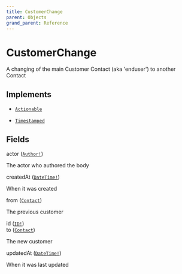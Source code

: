 ```yaml
---
title: CustomerChange
parent: Objects
grand_parent: Reference
---
```


# CustomerChange

A changing of the main Customer Contact (aka 'enduser') to another Contact

## Implements

- <code><a href="/docs/reference/interface/actionable">Actionable</a></code></li>

- <code><a href="/docs/reference/interface/timestamped">Timestamped</a></code></li>

## Fields

<div class="field-entry ">
  <span id="actor" class="field-name anchored">actor (<code><a href="/docs/reference/union/author">Author!</a></code>)</span>

  <div class="description-wrapper">
   <p>The actor who authored the body</p>

  </div>
</div>

<div class="field-entry ">
  <span id="createdat" class="field-name anchored">createdAt (<code><a href="/docs/reference/scalar/datetime">DateTime!</a></code>)</span>

  <div class="description-wrapper">
   <p>When it was created</p>

  </div>
</div>

<div class="field-entry ">
  <span id="from" class="field-name anchored">from (<code><a href="/docs/reference/object/contact">Contact</a></code>)</span>

  <div class="description-wrapper">
   <p>The previous customer</p>

  </div>
</div>

<div class="field-entry ">
  <span id="id" class="field-name anchored">id (<code><a href="/docs/reference/scalar/id">ID!</a></code>)</span>

  <div class="description-wrapper">

  </div>
</div>

<div class="field-entry ">
  <span id="to" class="field-name anchored">to (<code><a href="/docs/reference/object/contact">Contact</a></code>)</span>

  <div class="description-wrapper">
   <p>The new customer</p>

  </div>
</div>

<div class="field-entry ">
  <span id="updatedat" class="field-name anchored">updatedAt (<code><a href="/docs/reference/scalar/datetime">DateTime!</a></code>)</span>

  <div class="description-wrapper">
   <p>When it was last updated</p>

  </div>
</div>

